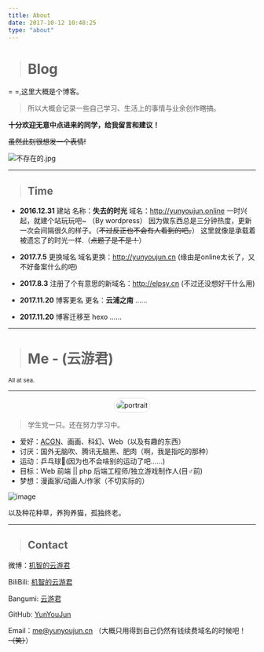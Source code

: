 ```yaml
---
title: About
date: 2017-10-12 10:48:25
type: "about"
---
```


> # Blog

= =,这里大概是个博客。

> 所以大概会记录一些自己学习、生活上的事情与业余创作~~瞎搞~~。

**十分欢迎无意中点进来的同学，给我留言和建议！**

~~虽然此刻很想发一个表情!~~

![不存在的.jpg](http://media.yunyoujun.cn/meme/不存在的.jpg)

-----

> ## Time

- __2016.12.31__ 建站
名称：**失去的时光**
域名：<http://yunyoujun.online>
一时兴起，就建个站玩玩吧~ （By wordpress）
因为做东西总是三分钟热度，更新一次会间隔很久的样子。（~~不过反正也不会有人看到的吧。~~）
这里就像是承载着被遗忘了的时光一样.（~~点题了是不是！~~）

- __2017.7.5__ 更换域名
域名更换：<http://yunyoujun.cn>
(缘由是online太长了，又不好备案什么的吧)


- __2017.8.3__ 
注册了个有意思的新域名：<http://elpsy.cn>
(不过还没想好干什么用)

- __2017.11.20__ 博客更名
更名：**云浦之南**  ……

- __2017.11.20__ 博客迁移至 hexo
……

---

> # Me - (云游君)
<small>All at sea.</small>

-----
<div style="text-align:center;">
<img src="https://s.gravatar.com/avatar/18898984c2aeb0dae7530a738f150cba" alt="portrait" title="ID : 云游君"
style="border-radius:100px;padding: 4px;line-height: 1.42857143;background-color: #fff;border: 1px solid #ddd;">
</div>

> 学生党一只。还在努力学习中。

- 爱好：[ACGN](https://baike.baidu.com/item/ACGN)、画画、科幻、Web（以及有趣的东西）
- 讨厌：国外无脑吹、腾讯无脑黑、肥肉（啊，我是指吃的那种）
- 运动：乒乓球🏓(因为也不会啥别的运动了吧……)
- 目标：Web 前端 || php 后端工程师/独立游戏制作人(目♂前)
- 梦想：漫画家/动画人/作家（不切实际的）

![image](http://media.yunyoujun.cn/meme/nowork.jpg)

以及种花种草，养狗养猫，孤独终老。

-----

> ## Contact

微博：[机智的云游君](https://weibo.com/jizhideyunyoujun)

BiliBili: [机智的云游君](https://space.bilibili.com/1579790)

Bangumi: [云游君](http://bangumi.tv/user/yunyoujun)

GitHub: [YunYouJun](https://github.com/YunYouJun)

Email：<me@yunyoujun.cn> （大概只用得到自己仍然有钱续费域名的时候吧！~~（笑）~~）